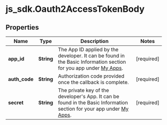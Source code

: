# js_sdk.Oauth2AccessTokenBody

## Properties
Name | Type | Description | Notes
------------ | ------------- | ------------- | -------------
**app_id** | **String** | The App ID applied by the developer. It can be found in the Basic Information section for you app under [My Apps](https://ads.tiktok.com/marketing_api/apps/). | [required] 
**auth_code** | **String** | Authorization code provided once the callback is complete. | [required] 
**secret** | **String** | The private key of the developer&#x27;s App. It can be found in the Basic Information section for your app under [My Apps](https://ads.tiktok.com/marketing_api/apps/). | [required] 

